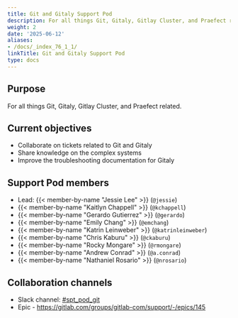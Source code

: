 ```yaml
---
title: Git and Gitaly Support Pod
description: For all things Git, Gitaly, Gitlay Cluster, and Praefect related.
weight: 2
date: '2025-06-12'
aliases:
- /docs/_index_76_1_1/
linkTitle: Git and Gitaly Support Pod
type: docs
---
```


## Purpose

For all things Git, Gitaly, Gitlay Cluster, and Praefect related.

## Current objectives

- Collaborate on tickets related to Git and Gitaly
- Share knowledge on the complex systems
- Improve the troubleshooting documentation for Gitaly

## Support Pod members

- Lead: {{< member-by-name "Jessie Lee" >}} (`@jessie`)
- {{< member-by-name "Kaitlyn Chappell" >}} (`@kchappell`)
- {{< member-by-name "Gerardo Gutierrez" >}} (`@gerardo`)
- {{< member-by-name "Emily Chang" >}} (`@emchang`)
- {{< member-by-name "Katrin Leinweber" >}} (`@katrinleinweber`)
- {{< member-by-name "Chris Kaburu" >}} (`@ckaburu`)
- {{< member-by-name "Rocky Mongare" >}} (`@rmongare`)
- {{< member-by-name "Andrew Conrad" >}} (`@a.conrad`)
- {{< member-by-name "Nathaniel Rosario" >}} (`@nrosario`)

## Collaboration channels

- Slack channel: [#spt_pod_git](https://gitlab.slack.com/archives/C04D5FUADAM)
- Epic - https://gitlab.com/groups/gitlab-com/support/-/epics/145
